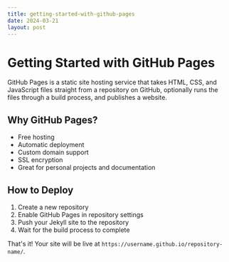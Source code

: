 ```yaml
---
title: getting-started-with-github-pages
date: 2024-03-21
layout: post
---
```


# Getting Started with GitHub Pages

GitHub Pages is a static site hosting service that takes HTML, CSS, and JavaScript files straight from a repository on GitHub, optionally runs the files through a build process, and publishes a website.

## Why GitHub Pages?

- Free hosting
- Automatic deployment
- Custom domain support
- SSL encryption
- Great for personal projects and documentation

## How to Deploy

1. Create a new repository
2. Enable GitHub Pages in repository settings
3. Push your Jekyll site to the repository
4. Wait for the build process to complete

That's it! Your site will be live at `https://username.github.io/repository-name/`. 